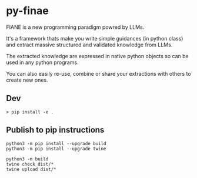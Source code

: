 # py-finae

FIANE is a new programming paradigm powred by LLMs.

It's a framework thats make you write simple guidances (in python class) and extract massive structured and validated knowledge from LLMs.

The extracted knowledge are expressed in native python objects so can be used in any python programs.

You can also easily re-use, combine or share your extractions with others to create new ones.


## Dev

```
> pip install -e .
```


## Publish to pip instructions

```
python3 -m pip install --upgrade build
python3 -m pip install --upgrade twine

python3 -m build
twine check dist/*
twine upload dist/*
```